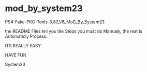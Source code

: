 # mod_by_system23
PS4-Fake-PKG-Tools-3.87_V6_MoD_By_System23

the README Files tell you the Steps you must do Manualy,
the rest is Automaticly Process.

ITS REALLY EASY

HAVE FUN

System23
